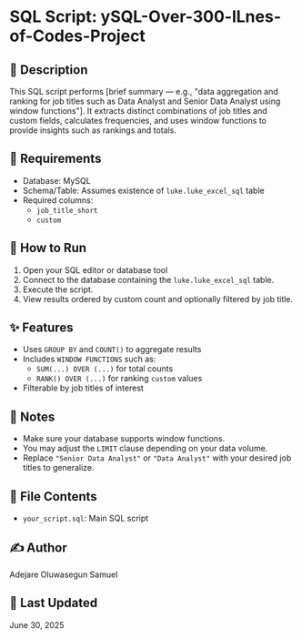 # SQL Script: ySQL-Over-300-lLnes-of-Codes-Project
## 📄 Description
This SQL script performs [brief summary — e.g., "data aggregation and ranking for job titles such as Data Analyst and Senior Data Analyst using window functions"]. It extracts distinct combinations of job titles and custom fields, calculates frequencies, and uses window functions to provide insights such as rankings and totals.

## 🧰 Requirements
- Database: MySQL
- Schema/Table: Assumes existence of `luke.luke_excel_sql` table
- Required columns:
  - `job_title_short`
  - `custom`

## 🚀 How to Run
1. Open your SQL editor or database tool
2. Connect to the database containing the `luke.luke_excel_sql` table.
3. Execute the script.
4. View results ordered by custom count and optionally filtered by job title.

## ✨ Features
- Uses `GROUP BY` and `COUNT()` to aggregate results
- Includes `WINDOW FUNCTIONS` such as:
  - `SUM(...) OVER (...)` for total counts
  - `RANK() OVER (...)` for ranking `custom` values
- Filterable by job titles of interest

## 📌 Notes
- Make sure your database supports window functions.
- You may adjust the `LIMIT` clause depending on your data volume.
- Replace `"Senior Data Analyst"` or `"Data Analyst"` with your desired job titles to generalize.

## 📂 File Contents
- `your_script.sql`: Main SQL script

## ✍️ Author
Adejare Oluwasegun Samuel
## 📅 Last Updated
June 30, 2025
